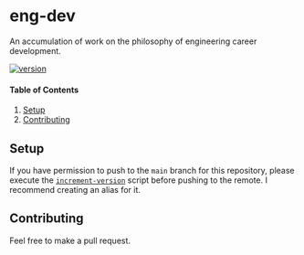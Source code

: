 # eng-dev

An accumulation of work on the philosophy of engineering career development.

[![version](https://img.shields.io/badge/version-v1.2.0-blue)](https://github.com/mjburtenshaw/eng-dev)

#### Table of Contents

1. [Setup](#setup)
2. [Contributing](#contributing)

## Setup

If you have permission to push to the `main` branch for this repository, please execute the [`increment-version`](./scripts/increment-version/README.md) script before pushing to the remote. I recommend creating an alias for it.

## Contributing

Feel free to make a pull request.
